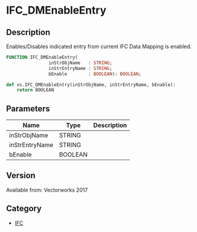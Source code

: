 # IFC_DMEnableEntry

## Description
Enables/Disables indicated entry from current IFC Data Mapping is enabled.

```pascal
FUNCTION IFC_DMEnableEntry(
				inStrObjName   : STRING;
				inStrEntryName : STRING;
				bEnable        : BOOLEAN): BOOLEAN;
```

```python
def vs.IFC_DMEnableEntry(inStrObjName, inStrEntryName, bEnable):
    return BOOLEAN
```

## Parameters
|Name|Type|Description|
|---|---|---|
|inStrObjName|STRING|   |
|inStrEntryName|STRING|   |
|bEnable|BOOLEAN|   |

## Version
Available from: Vectorworks 2017

## Category
* [IFC](../Categories/IFC.md)
